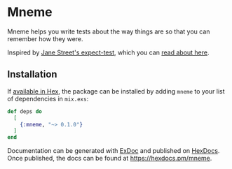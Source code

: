 # Mneme

Mneme helps you write tests about the way things are so that you can remember how they were.

Inspired by [Jane Street's expect-test](https://github.com/janestreet/ppx_expect), which you can [read about here](https://blog.janestreet.com/the-joy-of-expect-tests/).

## Installation

If [available in Hex](https://hex.pm/docs/publish), the package can be installed
by adding `mneme` to your list of dependencies in `mix.exs`:

```elixir
def deps do
  [
    {:mneme, "~> 0.1.0"}
  ]
end
```

Documentation can be generated with [ExDoc](https://github.com/elixir-lang/ex_doc)
and published on [HexDocs](https://hexdocs.pm). Once published, the docs can
be found at <https://hexdocs.pm/mneme>.

